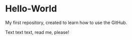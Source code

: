 # Hello-World
My first repository, created to learn how to use the GitHub.

Text text text, read me, please!
